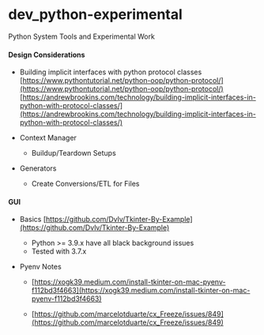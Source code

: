 # dev_python-experimental
Python System Tools and Experimental Work

#### Design Considerations
- Building implicit interfaces with python protocol classes
  [https://www.pythontutorial.net/python-oop/python-protocol/](https://www.pythontutorial.net/python-oop/python-protocol/) <br/>
  [https://andrewbrookins.com/technology/building-implicit-interfaces-in-python-with-protocol-classes/](https://andrewbrookins.com/technology/building-implicit-interfaces-in-python-with-protocol-classes/) <br/>

- Context Manager
  - Buildup/Teardown Setups

- Generators
  - Create Conversions/ETL for Files

#### GUI
- Basics
  [https://github.com/Dvlv/Tkinter-By-Example](https://github.com/Dvlv/Tkinter-By-Example) <br/>
  - Python >= 3.9.x have all black background issues
  - Tested with 3.7.x

- Pyenv Notes
  - [https://xogk39.medium.com/install-tkinter-on-mac-pyenv-f112bd3f4663](https://xogk39.medium.com/install-tkinter-on-mac-pyenv-f112bd3f4663) <br/> 
  
  - [https://github.com/marcelotduarte/cx_Freeze/issues/849](https://github.com/marcelotduarte/cx_Freeze/issues/849) <br/>
 
